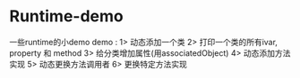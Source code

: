 # Runtime-demo
一些runtime的小demo
demo : 
1> 动态添加一个类
2> 打印一个类的所有ivar, property 和 method
3> 给分类增加属性(用associatedObject)
4> 动态添加方法实现
5> 动态更换方法调用者
6> 更换特定方法实现
